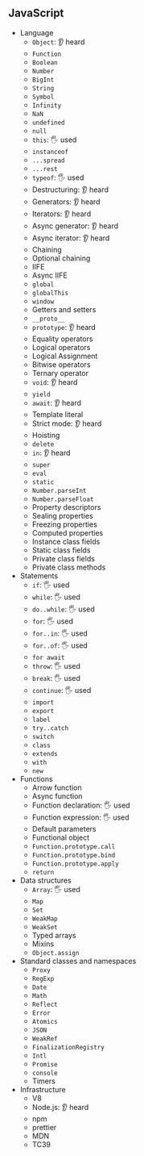 ## JavaScript

- Language
  - `Object`: 👂 heard
  - `Function`
  - `Boolean`
  - `Number`
  - `BigInt`
  - `String`
  - `Symbol`
  - `Infinity`
  - `NaN`
  - `undefined`
  - `null`
  - `this`: 🖐 used
  - `instanceof`
  - `...spread`
  - `...rest`
  - `typeof`: 🖐 used
  - Destructuring: 👂 heard
  - Generators: 👂 heard
  - Iterators: 👂 heard
  - Async generator: 👂 heard
  - Async iterator: 👂 heard
  - Chaining
  - Optional chaining
  - IIFE
  - Async IIFE
  - `global`
  - `globalThis`
  - `window`
  - Getters and setters
  - `__proto__`
  - `prototype`: 👂 heard
  - Equality operators
  - Logical operators
  - Logical Assignment
  - Bitwise operators
  - Ternary operator
  - `void`: 👂 heard
  - `yield`
  - `await`: 👂 heard
  - Template literal
  - Strict mode: 👂 heard
  - Hoisting
  - `delete`
  - `in`: 👂 heard
  - `super`
  - `eval`
  - `static`
  - `Number.parseInt`
  - `Number.parseFloat`
  - Property descriptors
  - Sealing properties
  - Freezing properties
  - Computed properties
  - Instance class fields
  - Static class fields
  - Private class fields
  - Private class methods
- Statements
  - `if`: 🖐 used
  - `while`: 🖐 used
  - `do..while`: 🖐 used
  - `for`: 🖐 used
  - `for..in`: 🖐 used
  - `for..of`: 🖐 used
  - `for await`
  - `throw`: 🖐 used
  - `break`: 🖐 used
  - `continue`: 🖐 used
  - `import`
  - `export`
  - `label`
  - `try..catch`
  - `switch`
  - `class`
  - `extends`
  - `with`
  - `new`
- Functions
  - Arrow function
  - Async function
  - Function declaration: 🖐 used
  - Function expression: 🖐 used
  - Default parameters
  - Functional object
  - `Function.prototype.call`
  - `Function.prototype.bind`
  - `Function.prototype.apply`
  - `return`
- Data structures
  - `Array`: 🖐 used
  - `Map`
  - `Set`
  - `WeakMap`
  - `WeakSet`
  - Typed arrays
  - Mixins
  - `Object.assign`
- Standard classes and namespaces
  - `Proxy`
  - `RegExp`
  - `Date`
  - `Math`
  - `Reflect`
  - `Error`
  - `Atomics`
  - `JSON`
  - `WeakRef`
  - `FinalizationRegistry`
  - `Intl`
  - `Promise`
  - `console`
  - Timers
- Infrastructure
  - V8
  - Node.js: 👂 heard
  - npm
  - prettier
  - MDN
  - TC39
